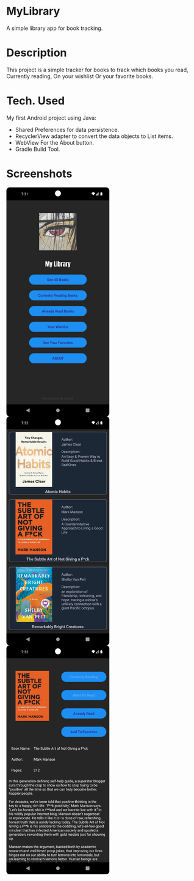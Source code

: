 # MyLibrary
A simple library app for book tracking.
# Description
This project is a simple tracker for books to track which books you read, Currently reading, On your wishlist Or your favorite books.
# Tech. Used
My first Android project using Java:
- Shared Preferences for data persistence.  
- RecyclerView adapter to convert the data objects to List items.
-  WebView For the About button.
- Gradle Build Tool.
# Screenshots


<img align="center" src="https://raw.githubusercontent.com/AndrewSamir96/MyLibrary/master/Screenshots/Screenshot_20230625_193152.png" height="600" width="270" /><img align="center" src="https://raw.githubusercontent.com/AndrewSamir96/MyLibrary/master/Screenshots/Screenshot_20230625_193220.png" height="600" width="270" /><img align="center" src="https://raw.githubusercontent.com/AndrewSamir96/MyLibrary/master/Screenshots/Screenshot_20230625_193240.png" height="600" width="270" />
